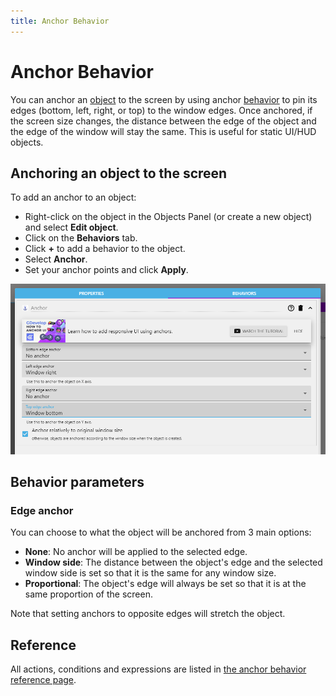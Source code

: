 ```yaml
---
title: Anchor Behavior
---
```

# Anchor Behavior

You can anchor an [object](/gdevelop5/objects) to the screen by using anchor [behavior](/gdevelop5/behaviors) to pin its edges (bottom, left, right, or top) to the window edges. Once anchored, if the screen size changes, the distance between the edge of the object and the edge of the window will stay the same. This is useful for static UI/HUD objects.

## Anchoring an object to the screen

To add an anchor to an object:

  * Right-click on the object in the Objects Panel (or create a new object) and select **Edit object**.
  * Click on the **Behaviors** tab.
  * Click **+** to add a behavior to the object.
  * Select **Anchor**.
  * Set your anchor points and click **Apply**.


![](anchorbehavior.png)


## Behavior parameters

### Edge anchor
You can choose to what the object will be anchored from 3 main options:

  * **None**: No anchor will be applied to the selected edge.
  * **Window side**: The distance between the object's edge and the selected window side is set so that it is the same for any window size.
  * **Proportional**: The object's edge will always be set so that it is at the same proportion of the screen.

Note that setting anchors to opposite edges will stretch the object.

## Reference

All actions, conditions and expressions are listed in [the anchor behavior reference page](/gdevelop5/all-features/anchor-behavior/reference/).